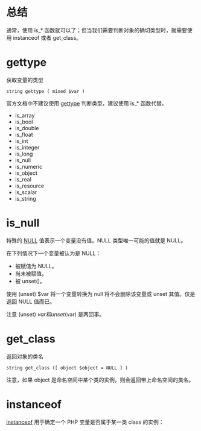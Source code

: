 # 总结
通常，使用 is_* 函数就可以了；但当我们需要判断对象的确切类型时，就需要使用 instanceof 或者 get_class。

# gettype
获取变量的类型

    string gettype ( mixed $var )

官方文档中不建议使用 [gettype][1] 判断类型，建议使用 is_* 函数代替。

* is_​array
* is_​bool
* is_​double
* is_​float
* is_​int
* is_​integer
* is_​long
* is_​null
* is_​numeric
* is_​object
* is_​real
* is_​resource
* is_​scalar
* is_​string


# is_​null
特殊的 [NULL][2] 值表示一个变量没有值。NULL 类型唯一可能的值就是 NULL。

在下列情况下一个变量被认为是 NULL：

* 被赋值为 NULL。
* 尚未被赋值。
* 被 unset()。

使用 (unset) $var 将一个变量转换为 null 将不会删除该变量或 unset 其值。仅是返回 NULL 值而已。

注意 (unset) $var 和 unset($var) 是两回事。

# get_class
返回对象的类名

    string get_class ([ object $object = NULL ] )

注意，如果 object 是命名空间中某个类的实例，则会返回带上命名空间的类名。


# instanceof
[instanceof][3] 用于确定一个 PHP 变量是否属于某一类 class 的实例：

[1]: http://php.net/manual/zh/function.gettype.php "gettype"
[2]: http://php.net/manual/zh/language.types.null.php#language.types.null.syntax "NULL"
[3]: http://php.net/manual/zh/language.operators.type.php "类型运算符
"